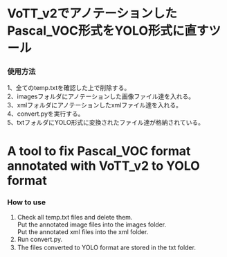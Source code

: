 # VoTT_v2でアノテーションしたPascal_VOC形式をYOLO形式に直すツール

### 使用方法
1、全てのtemp.txtを確認した上で削除する。  
2、imagesフォルダにアノテーションした画像ファイル達を入れる。  
3、xmlフォルダにアノテーションしたxmlファイル達を入れる。  
4、convert.pyを実行する。  
5、txtフォルダにYOLO形式に変換されたファイル達が格納されている。　　

# A tool to fix Pascal_VOC format annotated with VoTT_v2 to YOLO format



### How to use
1. Check all temp.txt files and delete them.  
Put the annotated image files into the images folder.  
Put the annotated xml files into the xml folder.  
4. Run convert.py.  
5. The files converted to YOLO format are stored in the txt folder.　　

